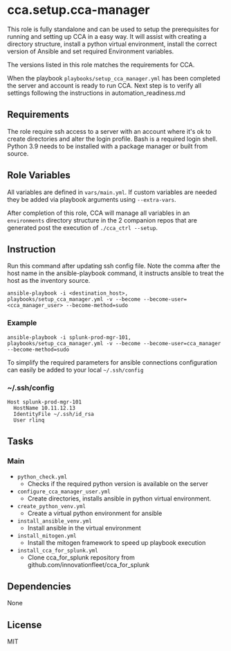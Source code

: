 cca.setup.cca-manager
=========

This role is fully standalone and can be used to setup the prerequisites for running and setting up CCA in a easy way. It will assist with creating a directory structure, install a python virtual environment, install the correct version of Ansible and set required Environment variables.

The versions listed in this role matches the requirements for CCA.

When the playbook `playbooks/setup_cca_manager.yml` has been completed the server and account is ready to run CCA. Next step is to verify all settings following the instructions in automation_readiness.md

Requirements
------------

The role require ssh access to a server with an account where it's ok to create directories and alter the login profile. Bash is a required login shell.
Python 3.9 needs to be installed with a package manager or built from source.

Role Variables
--------------

All variables are defined in `vars/main.yml`. If custom variables are needed they be added via playbook arguments using `--extra-vars`.

After completion of this role, CCA will manage all variables in an `environments` directory structure in the 2 companion repos that are generated post the execution of `./cca_ctrl --setup`.


Instruction
---------

Run this command after updating ssh config file. Note the comma after the host name in the ansible-playbook command, it instructs ansible to treat the host as the inventory source.

`ansible-playbook -i <destination_host>, playbooks/setup_cca_manager.yml -v --become --become-user=<cca_manager_user> --become-method=sudo`

### Example ###
`ansible-playbook -i splunk-prod-mgr-101, playbooks/setup_cca_manager.yml -v --become --become-user=cca_manager --become-method=sudo`


To simplify the required parameters for ansible connections configuration can easily be added to your local `~/.ssh/config`

### ~/.ssh/config ###

```
Host splunk-prod-mgr-101
  HostName 10.11.12.13
  IdentityFile ~/.ssh/id_rsa
  User rlinq
```

Tasks
------------
### Main
* `python_check.yml`
  * Checks if the required python version is available on the server
* `configure_cca_manager_user.yml`
  * Create directories, installs ansible in python virtual environment.
* `create_python_venv.yml`
  * Create a virtual python environment for ansible
* `install_ansible_venv.yml`
  * Install ansible in the virtual environment
* `install_mitogen.yml`
  * Install the mitogen framework to speed up playbook execution
* `install_cca_for_splunk.yml`
  * Clone cca_for_splunk repository from github.com/innovationfleet/cca_for_splunk

Dependencies
------------

None

License
-------

MIT
